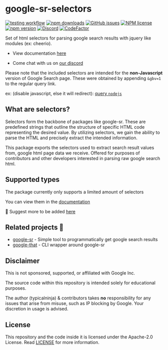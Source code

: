 # google-sr-selectors


[![testing workflow](https://github.com/typicalninja/google-sr/actions/workflows/tests.yml/badge.svg)](https://github.com/typicalninja/google-sr)
[![npm downloads](https://img.shields.io/npm/dw/google-sr-selectors)](https://www.npmjs.com/package/google-sr-selectors)
[![GitHub issues](https://img.shields.io/github/issues/typicalninja/google-sr)](https://github.com/typicalninja/google-sr/issues)
[![NPM license](https://img.shields.io/npm/l/google-sr-selectors)](https://www.npmjs.com/package/google-sr-selectors)
[![npm version](https://img.shields.io/npm/v/google-sr-selectors)](https://www.npmjs.com/package/google-sr-selectors)
[![Discord](https://img.shields.io/discord/807868280387665970)](https://discord.gg/ynwckXS9T2)
[![CodeFactor](https://www.codefactor.io/repository/github/typicalninja/google-sr/badge)](https://www.codefactor.io/repository/github/typicalninja/google-sr)

Set of html selectors for parsing google search results with jquery like modules (ex: cheerio).


* View documentation [here](https://g-sr.vercel.app/google/selectors)

* Come chat with us on [our discord](https://discord.gg/ynwckXS9T2)


Please note that the included selectors are intended for the **non-Javascript** version of Google Search page. 
These were obtained by appending `&gbv=1` to the regular query link.

ex: (disable javascript, else it will redirect): [query `nodejs`](https://www.google.com/search?hl=en&q=nodejs&gbv=1)

## What are selectors?

Selectors form the backbone of packages like google-sr. These are predefined strings that outline the structure of specific HTML code representing the desired value. 
By utilizing selectors, we gain the ability to parse the HTML and precisely extract the intended information.

This package exports the selectors used to extract search result values from, google html page data we receive.
Offered for purposes of contributors and other developers interested in parsing raw google search html.

## Supported types

The package currently only supports a limited amount of selectors

You can view them in the [documentation](https://g-sr.vercel.app/google/selectors)

🌟 Suggest more to be added [here](https://github.com/typicalninja/google-sr/discussions/new?category=ideas)

## Related projects 🥂

* [google-sr](https://g-sr.vercel.app/google/sr) - Simple tool to programmatically get google search results
* [google-that](https://g-sr.vercel.app/google/that) - CLI wrapper around google-sr


## Disclaimer

This is not sponsored, supported, or affiliated with Google Inc.

The source code within this repository is intended solely for educational purposes.

The author (typicalninja) & contributors takes **no** responsibility for any issues that arise from misuse, such as IP blocking by Google. Your discretion in usage is advised.

## License

This repository and the code inside it is licensed under the Apache-2.0 License. Read [LICENSE](./LICENSE) for more information.